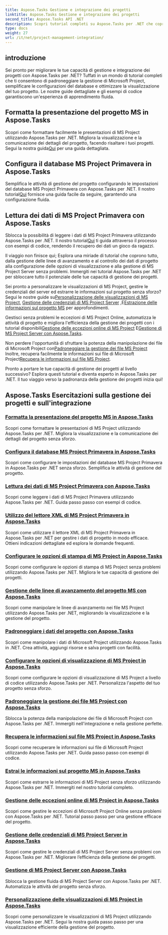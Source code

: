 ```yaml
---
title: Aspose.Tasks Gestione e integrazione dei progetti
linktitle: Aspose.Tasks Gestione e integrazione dei progetti
second_title: Aspose.Tasks API .NET
description: Scopri tutorial completi su Aspose.Tasks per .NET che coprono la gestione, l'integrazione e la personalizzazione di MS Project. Migliora subito le tue capacità di gestione dei progetti!
type: docs
weight: 27
url: /it/net/project-management-integration/
---
```


## introduzione

Sei pronto per migliorare le tue capacità di gestione e integrazione dei progetti con Aspose.Tasks per .NET? Tuffati in un mondo di tutorial completi che ti consentono di padroneggiare la gestione di Microsoft Project, semplificare le configurazioni del database e ottimizzare la visualizzazione del tuo progetto. Le nostre guide dettagliate e gli esempi di codice garantiscono un'esperienza di apprendimento fluida.

## Formatta la presentazione del progetto MS in Aspose.Tasks
Scopri come formattare facilmente le presentazioni di MS Project utilizzando Aspose.Tasks per .NET. Migliora la visualizzazione e la comunicazione dei dettagli del progetto, facendo risaltare i tuoi progetti. Segui la nostra guida[Qui](./presentation-format/) per una guida dettagliata.

## Configura il database MS Project Primavera in Aspose.Tasks
 Semplifica le attività di gestione del progetto configurando le impostazioni del database MS Project Primavera con Aspose.Tasks per .NET. Il nostro tutorial[Qui](./primavera-database-settings/) fornisce una guida facile da seguire, garantendo una configurazione fluida.

## Lettura dei dati di MS Project Primavera con Aspose.Tasks
 Sblocca la possibilità di leggere i dati di MS Project Primavera utilizzando Aspose.Tasks per .NET. Il nostro tutorial[Qui](./primavera-data-reading/) ti guida attraverso il processo con esempi di codice, rendendo il recupero dei dati un gioco da ragazzi.

Il viaggio non finisce qui; Esplora una miriade di tutorial che coprono tutto, dalla gestione delle linee di avanzamento e al controllo dei dati di progetto alla configurazione delle opzioni di visualizzazione e alla gestione di MS Project Server senza problemi. Immergiti nei tutorial Aspose.Tasks per .NET per sbloccare tutto il potenziale delle tue capacità di gestione dei progetti.

 Sei pronto a personalizzare le visualizzazioni di MS Project, gestire le credenziali del server ed estrarre le informazioni sul progetto senza sforzo? Segui le nostre guide su[Personalizzazione delle visualizzazioni di MS Project](./project-views/), [Gestione delle credenziali di MS Project Server](./project-server-credentials/) ,E[Estrazione delle informazioni sul progetto MS](./project-information/) per approfondimenti.

 Gestisci senza problemi le eccezioni di MS Project Online, automatizza le attività di progetto e migliora l'efficienza della gestione dei progetti con i tutorial disponibili[Gestione delle eccezioni online di MS Project](./project-online-exceptions/) E[Gestione di MS Project Server con Aspose.Tasks](./project-server-management/).

 Non perdere l'opportunità di sfruttare la potenza della manipolazione dei file di Microsoft Project con[Padroneggiare la gestione dei file MS Project](./project-file-formats/) Inoltre, recupera facilmente le informazioni sui file di Microsoft Project[Recupera le informazioni sul file MS Project](./project-file-information/).

Pronto a portare le tue capacità di gestione dei progetti al livello successivo? Esplora questi tutorial e diventa esperto in Aspose.Tasks per .NET. Il tuo viaggio verso la padronanza della gestione dei progetti inizia qui!

## Aspose.Tasks Esercitazioni sulla gestione dei progetti e sull'integrazione
### [Formatta la presentazione del progetto MS in Aspose.Tasks](./presentation-format/)
Scopri come formattare le presentazioni di MS Project utilizzando Aspose.Tasks per .NET. Migliora la visualizzazione e la comunicazione dei dettagli del progetto senza sforzo.
### [Configura il database MS Project Primavera in Aspose.Tasks](./primavera-database-settings/)
Scopri come configurare le impostazioni del database MS Project Primavera in Aspose.Tasks per .NET senza sforzo. Semplifica le attività di gestione del progetto.
### [Lettura dei dati di MS Project Primavera con Aspose.Tasks](./primavera-data-reading/)
Scopri come leggere i dati di MS Project Primavera utilizzando Aspose.Tasks per .NET. Guida passo passo con esempi di codice.
### [Utilizzo del lettore XML di MS Project Primavera in Aspose.Tasks](./primavera-xml-reader/)
Scopri come utilizzare il lettore XML di MS Project Primavera in Aspose.Tasks per .NET per gestire i dati di progetto in modo efficace. Ottieni indicazioni dettagliate ed esplora le domande frequenti.
### [Configurare le opzioni di stampa di MS Project in Aspose.Tasks](./print-options/)
Scopri come configurare le opzioni di stampa di MS Project senza problemi utilizzando Aspose.Tasks per .NET. Migliora le tue capacità di gestione dei progetti.
### [Gestione delle linee di avanzamento del progetto MS con Aspose.Tasks](./progress-lines/)
Scopri come manipolare le linee di avanzamento nei file MS Project utilizzando Aspose.Tasks per .NET, migliorando la visualizzazione e la gestione del progetto.
### [Padroneggiare i dati del progetto con Aspose.Tasks](./project-data/)
Scopri come manipolare i dati di Microsoft Project utilizzando Aspose.Tasks in .NET. Crea attività, aggiungi risorse e salva progetti con facilità.
### [Configurare le opzioni di visualizzazione di MS Project in Aspose.Tasks](./project-display-options/)
Scopri come configurare le opzioni di visualizzazione di MS Project a livello di codice utilizzando Aspose.Tasks per .NET. Personalizza l'aspetto del tuo progetto senza sforzo.
### [Padroneggiare la gestione dei file MS Project con Aspose.Tasks](./project-file-formats/)
Sblocca la potenza della manipolazione dei file di Microsoft Project con Aspose.Tasks per .NET. Immergiti nell'integrazione e nella gestione perfette.
### [Recupera le informazioni sul file MS Project in Aspose.Tasks](./project-file-information/)
Scopri come recuperare le informazioni sui file di Microsoft Project utilizzando Aspose.Tasks per .NET. Guida passo passo con esempi di codice.
### [Estrai le informazioni sul progetto MS in Aspose.Tasks](./project-information/)
Scopri come estrarre le informazioni di MS Project senza sforzo utilizzando Aspose.Tasks per .NET. Immergiti nel nostro tutorial completo.
### [Gestione delle eccezioni online di MS Project in Aspose.Tasks](./project-online-exceptions/)
Scopri come gestire le eccezioni di Microsoft Project Online senza problemi con Aspose.Tasks per .NET. Tutorial passo passo per una gestione efficace del progetto.
### [Gestione delle credenziali di MS Project Server in Aspose.Tasks](./project-server-credentials/)
Scopri come gestire le credenziali di MS Project Server senza problemi con Aspose.Tasks per .NET. Migliorare l’efficienza della gestione dei progetti.
### [Gestione di MS Project Server con Aspose.Tasks](./project-server-management/)
Sblocca la gestione fluida di MS Project Server con Aspose.Tasks per .NET. Automatizza le attività del progetto senza sforzo.
### [Personalizzazione delle visualizzazioni di MS Project in Aspose.Tasks](./project-views/)
Scopri come personalizzare le visualizzazioni di MS Project utilizzando Aspose.Tasks per .NET. Segui la nostra guida passo passo per una visualizzazione efficiente della gestione del progetto.